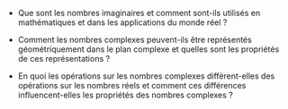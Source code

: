 - Que sont les nombres imaginaires et comment sont-ils utilisés en mathématiques et dans les applications du monde réel ?

- Comment les nombres complexes peuvent-ils être représentés géométriquement dans le plan complexe et quelles sont les propriétés de ces représentations ?

- En quoi les opérations sur les nombres complexes diffèrent-elles des opérations sur les nombres réels et comment ces différences influencent-elles les propriétés des nombres complexes ?